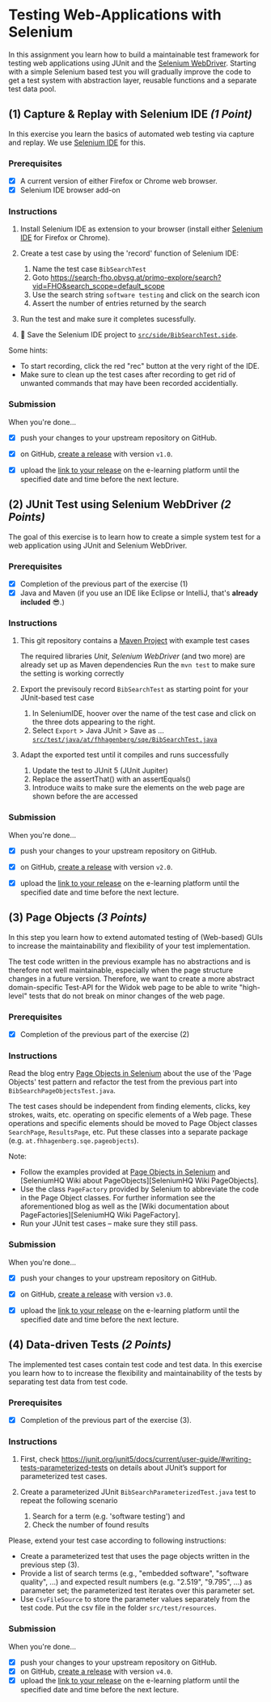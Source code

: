 # Testing Web-Applications with Selenium

In this assignment you learn how to build a maintainable test framework for testing web applications using JUnit and the [Selenium WebDriver][Selenium WebDriver]. 
Starting with a simple Selenium based test you will gradually improve the code to get a test system with abstraction layer, reusable functions and a separate test data pool.


## (1) Capture & Replay with Selenium IDE _(1 Point)_

In this exercise you learn the basics of automated web testing via capture and replay. We use [Selenium IDE][] for this.

### Prerequisites

- [x] A current version of either Firefox or Chrome web browser.
- [x] Selenium IDE browser add-on

### Instructions

1. Install Selenium IDE as extension to your browser (install either [Selenium IDE] for Firefox or Chrome).
1. Create a test case by using the 'record' function of Selenium IDE:
   1. Name the test case `BibSearchTest`
   1. Goto https://search-fho.obvsg.at/primo-explore/search?vid=FHO&search_scope=default_scope
   1. Use the search string `software testing` and click on the search icon
   1. Assert the number of entries returned by the search

1. Run the test and make sure it completes sucessfully.

1. :floppy_disk: Save the Selenium IDE project to [`src/side/BibSearchTest.side`](src/side/BibSearchTest.side).

Some hints:
* To start recording, click the red "rec" button at the very right of the IDE.
* Make sure to clean up the test cases after recording to get rid of unwanted commands that may have been recorded accidentially.

### Submission

When you're done...

- [x] push your changes to your upstream repository on GitHub.
- [x] on GitHub, [create a release][GitHub creating releases] with version `v1.0`.
- [x] upload the [link to your release][GitHub linking to releases] on the e-learning platform until the specified date and time before the next lecture.


## (2) JUnit Test using Selenium WebDriver _(2 Points)_

The goal of this exercise is to learn how to create a simple system test for a web application using JUnit and Selenium WebDriver. 

### Prerequisites

- [x] Completion of the previous part of the exercise (1)
- [x] Java and Maven (if you use an IDE like Eclipse or IntelliJ, that's **already included** :sunglasses:.)

### Instructions

1. This git repository contains a [Maven Project][] with example test cases

   The required libraries _Unit_, _Selenium WebDriver_ (and two more) are already set up as Maven dependencies
   Run the `mvn test` to make sure the setting is working correctly

1. Export the previsouly record `BibSearchTest` as starting point for your JUnit-based test case

   1. In SeleniumIDE, hoover over the name of the test case and click on the three dots appearing to the right. 
   1. Select `Export` > Java JUnit > Save as ... [`src/test/java/at/fhhagenberg/sqe/BibSearchTest.java`](src/test/java/at/fhhagenberg/sqe/BibSearchTest.java)

1. Adapt the exported test until it compiles and runs successfully

	1. Update the test to JUnit 5 (JUnit Jupiter)
	1. Replace the assertThat() with an assertEquals()
	1. Introduce waits to make sure the elements on the web page are shown before the are accessed 

### Submission
When you're done...

- [x] push your changes to your upstream repository on GitHub.
- [x] on GitHub, [create a release][GitHub creating releases] with version `v2.0`.
- [x] upload the [link to your release][GitHub linking to releases] on the e-learning platform until the specified date and time before the next lecture.


## (3) Page Objects _(3 Points)_

In this step you learn how to extend automated testing of (Web-based) GUIs to increase the maintainability and flexibility of your test implementation.

The test code written in the previous example has no abstractions and is therefore not well maintainable, especially when the page structure changes in a future version. Therefore, we want to create a more abstract domain-specific Test-API for the Widok web page to be able to write "high-level" tests that do not break on minor changes of the web page.

### Prerequisites

- [x] Completion of the previous part of the exercise (2)

### Instructions

Read the blog entry [Page Objects in Selenium][] about the use of the 'Page Objects' test pattern and refactor the test from the previous part into `BibSearchPageObjectsTest.java`.

The test cases should be independent from finding elements, clicks, key strokes, waits, etc. operating on specific elements of a Web page. These operations and specific elements should be moved to Page Object classes `SearchPage`, `ResultsPage`, etc. Put these classes into a separate package (e.g. `at.fhhagenberg.sqe.pageobjects`).

Note:
* Follow the examples provided at [Page Objects in Selenium] and [SeleniumHQ Wiki about PageObjects][SeleniumHQ Wiki PageObjects].
* Use the class `PageFactory` provided by Selenium to abbreviate the code in the Page Object classes. For further information see the aforementioned blog as well as the [Wiki documentation about PageFactories][SeleniumHQ Wiki PageFactory].
* Run your JUnit test cases – make sure they still pass.

### Submission

When you're done...

- [x] push your changes to your upstream repository on GitHub.
- [x] on GitHub, [create a release][GitHub creating releases] with version `v3.0`.
- [x] upload the [link to your release][GitHub linking to releases] on the e-learning platform until the specified date and time before the next lecture.


## (4) Data-driven Tests _(2 Points)_

The implemented test cases contain test code and test data. In this exercise you learn how to to increase the flexibility and maintainability of the tests by separating test data from test code.

### Prerequisites

- [x] Completion of the previous part of the exercise (3).

### Instructions

1. First, check https://junit.org/junit5/docs/current/user-guide/#writing-tests-parameterized-tests on details about JUnit’s support for parameterized test cases.

1. Create a parameterized JUnit `BibSearchParameterizedTest.java` test to repeat the following scenario
   1. Search for a term (e.g. 'software testing') and
   1. Check the number of found results

Please, extend your test case according to following instructions:
* Create a parameterized test that uses the page objects written in the previous step (3).
* Provide a list of search terms (e.g., "embedded software", "software quality", ...) and expected result numbers (e.g. "2.519", "9.795", ...) as parameter set; the parameterized test iterates over this parameter set.
* Use `CsvFileSource` to store the parameter values separately from the test code. Put the csv file in the folder `src/test/resources`.


### Submission

When you're done...

- [x] push your changes to your upstream repository on GitHub.
- [x] on GitHub, [create a release][GitHub creating releases] with version `v4.0`.
- [x] upload the [link to your release][GitHub linking to releases] on the e-learning platform until the specified date and time before the next lecture.

[GitHub creating releases]: https://help.github.com/articles/creating-releases/
[GitHub linking to releases]: https://help.github.com/articles/linking-to-releases/
[Selenium IDE]: https://www.seleniumhq.org/selenium-ide/
[Maven Project]: https://maven.apache.org/guides/getting-started/
[Page Objects in Selenium]: http://blog.activelylazy.co.uk/2011/07/09/page-objects-in-selenium-2-0/
[Selenium WebDriver]: https://www.selenium.dev/documentation/en/webdriver/
[Selenium Wiki PageObjects]: https://github.com/SeleniumHQ/selenium/wiki/PageObjects
[Selenium Wiki PageFactory]: https://github.com/SeleniumHQ/selenium/wiki/PageFactory
